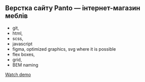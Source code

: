 ## Верстка сайту Panto — інтернет-магазин меблів

- git,
- html,
- scss,
- javascript
- figma, optimized graphics, svg where it is possible
- flex boxes,
- grid,
- BEM naming

[Watch demo](https://bogdanpavliv.github.io/panto-furniture-store/)